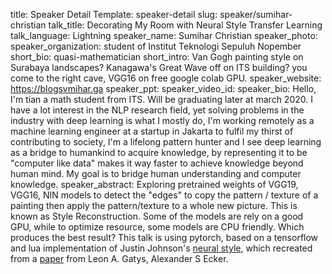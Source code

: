 title: Speaker Detail
Template: speaker-detail
slug: speaker/sumihar-christian
talk_title: Decorating My Room with Neural Style Transfer Learning
talk_language: Lightning
speaker_name: Sumihar Christian
speaker_photo: 
speaker_organization: student of Institut Teknologi Sepuluh Nopember
short_bio: quasi-mathematician
short_intro: Van Gogh painting style on Surabaya landscapes? Kanagawa's Great Wave off on ITS building? you come to the right cave, VGG16 on free google colab GPU. 
speaker_website: https://blogsvmihar.ga
speaker_ppt: 
speaker_video_id: 
speaker_bio: Hello, I'm tian a math student from ITS. Will be graduating later at march 2020. I have a lot interest in the NLP research field, yet solving problems in the industry with deep learning is what I mostly do, I'm working remotely as a machine learning engineer at a startup in Jakarta to fulfil my thirst of contributing to society, I'm a lifelong pattern hunter and I see deep learning as a bridge to humankind to acquire knowledge, by representing it to be "computer like data" makes it way faster to achieve knowledge beyond human mind. My goal is to bridge human understanding and computer knowledge. 
speaker_abstract: Exploring pretrained weights of VGG19, VGG16, NIN models to detect the "edges" to copy the pattern / texture of a painting then apply the pattern/texture to a whole new picture. This is known as Style Reconstruction. Some of the models are rely on a good GPU, while to optimize resource, some models are CPU friendly. Which produces the best result?
    This talk is using pytorch, based on a tensorflow and lua implementation of Justin Johnson's [neural style](https://github.com/jcjohnson/neural-style), which recreated from a [paper](https://arxiv.org/pdf/1508.06576.pdf) from Leon A. Gatys, Alexander S Ecker.

